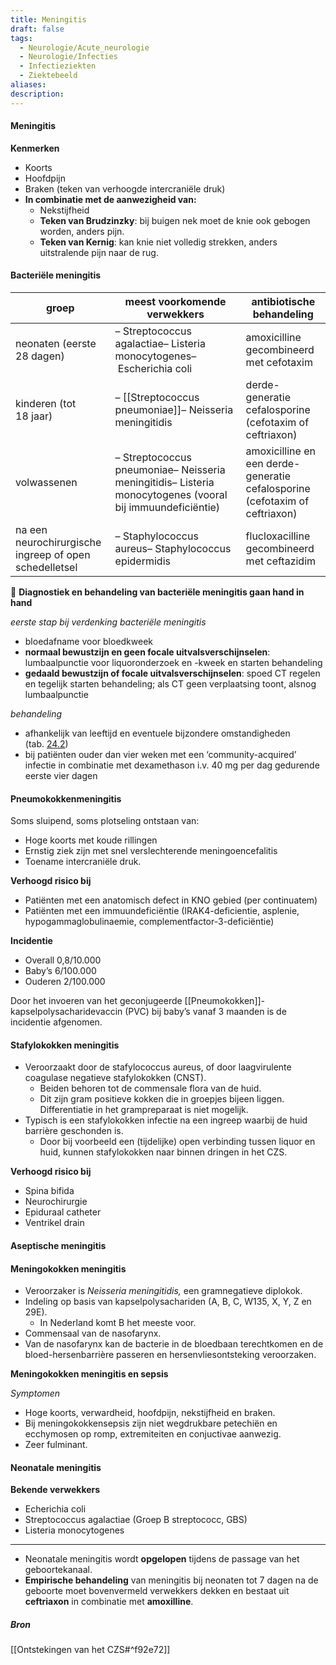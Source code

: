 ```yaml
---
title: Meningitis
draft: false
tags:
  - Neurologie/Acute_neurologie
  - Neurologie/Infecties
  - Infectieziekten
  - Ziektebeeld
aliases: 
description: 
---
```


#### Meningitis

**Kenmerken**
- Koorts
- Hoofdpijn
- Braken (teken van verhoogde intercraniële druk)
- **In combinatie met de aanwezigheid van:**
    - Nekstijfheid
    - **Teken van Brudzinzky**: bij buigen nek moet de knie ook gebogen worden, anders pijn.
    - **Teken van Kernig**: kan knie niet volledig strekken, anders uitstralende pijn naar de rug.

#### Bacteriële meningitis

| groep | meest voorkomende verwekkers | antibiotische behandeling |
| --- | --- | --- |
| neonaten (eerste 28 dagen) | – Streptococcus agalactiae– Listeria monocytogenes– Escherichia coli | amoxicilline gecombineerd met cefotaxim |
| kinderen (tot 18 jaar) | – [[Streptococcus pneumoniae]]– Neisseria meningitidis | derde-generatie cefalosporine (cefotaxim of ceftriaxon) |
| volwassenen | – Streptococcus pneumoniae– Neisseria meningitidis– Listeria monocytogenes (vooral bij immuundeficiëntie) | amoxicilline en een derde-generatie cefalosporine (cefotaxim of ceftriaxon) |
| na een neurochirurgische ingreep of open schedelletsel | – Staphylococcus aureus– Staphylococcus epidermidis | flucloxacilline gecombineerd met ceftazidim |

🔎 **Diagnostiek en behandeling van bacteriële meningitis gaan hand in hand**

*eerste stap bij verdenking bacteriële meningitis*

- bloedafname voor bloedkweek
- **normaal bewustzijn en geen focale uitvalsverschijnselen**: lumbaalpunctie voor liquoronderzoek en -kweek en starten behandeling
- **gedaald bewustzijn of focale uitvalsverschijnselen**: spoed CT regelen en tegelijk starten behandeling; als CT geen verplaatsing toont, alsnog lumbaalpunctie

*behandeling*

- afhankelijk van leeftijd en eventuele bijzondere omstandigheden (tab. [24.2](https://mijn-bsl-nl.ru.idm.oclc.org/infecties/16963076#Tab2))
- bij patiënten ouder dan vier weken met een ‘community-acquired’ infectie in combinatie met dexamethason i.v. 40 mg per dag gedurende eerste vier dagen

#### Pneumokokkenmeningitis

Soms sluipend, soms plotseling ontstaan van:
- Hoge koorts met koude rillingen
- Ernstig ziek zijn met snel verslechterende meningoencefalitis
- Toename intercraniële druk.

**Verhoogd risico bij** 

- Patiënten met een anatomisch defect in KNO gebied (per continuatem)
- Patiënten met een immuundeficiëntie (IRAK4-deficientie, asplenie, hypogammaglobulinaemie, complementfactor-3-deficiëntie)

**Incidentie**

- Overall 0,8/10.000
- Baby’s 6/100.000
- Ouderen 2/100.000

Door het invoeren van het geconjugeerde [[Pneumokokken]]-kapselpolysacharidevaccin (PVC) bij baby’s vanaf 3 maanden is de incidentie afgenomen. 

#### Stafylokokken meningitis
- Veroorzaakt door de stafylococcus aureus, of door laagvirulente coagulase negatieve stafylokokken (CNST).
    - Beiden behoren tot de commensale flora van de huid.
    - Dit zijn gram positieve kokken die in groepjes bijeen liggen. Differentiatie in het grampreparaat is niet mogelijk.
- Typisch is een stafylokokken infectie na een ingreep waarbij de huid barrière geschonden is.
    - Door bij voorbeeld een (tijdelijke) open verbinding tussen liquor en huid, kunnen stafylokokken naar binnen dringen in het CZS.

**Verhoogd risico bij**
- Spina bifida
- Neurochirurgie
- Epiduraal catheter
- Ventrikel drain

#### Aseptische meningitis

#### Meningokokken meningitis

- Veroorzaker is *Neisseria meningitidis,* een gramnegatieve diplokok.
- Indeling op basis van kapselpolysachariden (A, B, C, W135, X, Y, Z en 29E).
    - In Nederland komt B het meeste voor.
- Commensaal van de nasofarynx.
- Van de nasofarynx kan de bacterie in de bloedbaan terechtkomen en de bloed-hersenbarrière passeren en hersenvliesontsteking veroorzaken.

**Meningokokken meningitis en sepsis**

*Symptomen*

- Hoge koorts, verwardheid, hoofdpijn, nekstijfheid en braken.
- Bij meningokokkensepsis zijn niet wegdrukbare petechiën en ecchymosen op romp, extremiteiten en conjuctivae aanwezig.
- Zeer fulminant.

#### Neonatale meningitis
**Bekende verwekkers**
- Echerichia coli
- Streptococcus agalactiae (Groep B streptococc, GBS)
- Listeria monocytogenes

---

- Neonatale meningitis wordt **opgelopen** tijdens de passage van het geboortekanaal.
- **Empirische behandeling** van meningitis bij neonaten tot 7 dagen na de geboorte moet bovenvermeld verwekkers dekken en bestaat uit **ceftriaxon** in combinatie met **amoxilline**.






##### Bron
[[Ontstekingen van het CZS#^f92e72]]